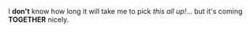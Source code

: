 I **don't** know how long it will take me to pick *this all up!*... but it's coming **TOGETHER** nicely.
